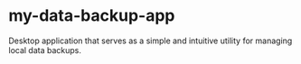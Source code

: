 # my-data-backup-app
Desktop application that serves as a simple and intuitive utility for managing local data backups.

